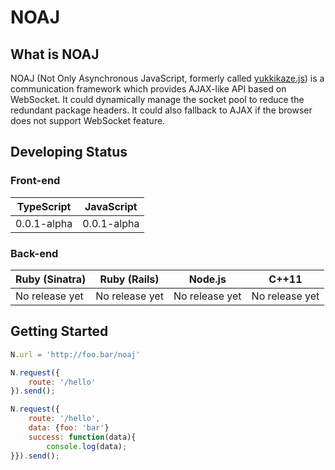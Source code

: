 # NOAJ

## What is NOAJ
NOAJ (Not Only Asynchronous JavaScript, formerly called [yukkikaze.js](https://github.com/dsh0416/yukkikaze.js)) is a communication framework which provides AJAX-like API based on WebSocket. It could dynamically manage the socket pool to reduce the redundant package headers. It could also fallback to AJAX if the browser does not support WebSocket feature.

## Developing Status

### Front-end

| TypeScript  | JavaScript  |
| ----------- | ----------- |
| 0.0.1-alpha | 0.0.1-alpha |

### Back-end

| Ruby (Sinatra) | Ruby (Rails)   | Node.js        | C++11          |
| -------------- | -------------- | -------------- | -------------- |
| No release yet | No release yet | No release yet | No release yet |

## Getting Started

```javascript
N.url = 'http://foo.bar/noaj'

N.request({
    route: '/hello'
}).send();

N.request({
    route: '/hello',
    data: {foo: 'bar'}
    success: function(data){
        console.log(data);
}}).send();
```
